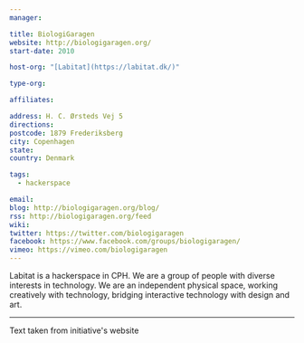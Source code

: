 ```yaml
---
manager:

title: BiologiGaragen
website: http://biologigaragen.org/
start-date: 2010

host-org: "[Labitat](https://labitat.dk/)"

type-org:

affiliates:

address: H. C. Ørsteds Vej 5
directions:
postcode: 1879 Frederiksberg
city: Copenhagen
state:
country: Denmark

tags:
  - hackerspace

email:
blog: http://biologigaragen.org/blog/
rss: http://biologigaragen.org/feed
wiki:
twitter: https://twitter.com/biologigaragen
facebook: https://www.facebook.com/groups/biologigaragen/
vimeo: https://vimeo.com/biologigaragen
---
```

Labitat is a hackerspace in CPH. We are a group of people with diverse interests in technology. We are an independent physical space, working creatively with technology, bridging interactive technology with design and art.

---
Text taken from initiative's website
